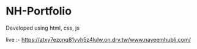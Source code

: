 # NH-Portfolio
Developed using html,  css,  js

live :- https://atxy7ezcnq81yvh5z4lulw.on.drv.tw/www.nayeemhubli.com/
